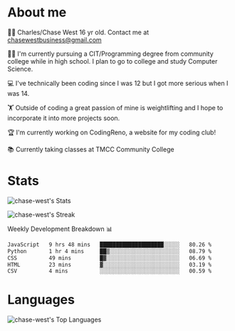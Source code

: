 # About me
🙋‍♂️ Charles/Chase West 16 yr old. Contact me at chasewestbusiness@gmail.com

👨‍🎓 I'm currently pursuing a CIT/Programming degree from community college
while in high school. I plan to go to college and study Computer Science. 

💻 I've technically been coding since I was 12 but
I got more serious when I was 14. 

🏋️ Outside of coding a great passion of mine is weightlifting
and I hope to incorporate it into more projects soon.

🏆 I'm currently working on CodingReno, a website for my coding club! 

📚 Currently taking classes at TMCC Community College 

# Stats 

![chase-west's Stats](https://github-readme-stats.vercel.app/api?username=chase-west&theme=prussian&show_icons=true&hide_border=false&count_private=true)


![chase-west's Streak](https://github-readme-streak-stats.herokuapp.com/?user=chase-west&theme=prussian&hide_border=false)

Weekly Development Breakdown 📊
<!--START_SECTION:waka-->

```txt
JavaScript   9 hrs 48 mins   ████████████████████░░░░░   80.26 %
Python       1 hr 4 mins     ██▒░░░░░░░░░░░░░░░░░░░░░░   08.79 %
CSS          49 mins         █▓░░░░░░░░░░░░░░░░░░░░░░░   06.69 %
HTML         23 mins         ▓░░░░░░░░░░░░░░░░░░░░░░░░   03.19 %
CSV          4 mins          ░░░░░░░░░░░░░░░░░░░░░░░░░   00.59 %
```

<!--END_SECTION:waka-->


# Languages 
![chase-west's Top Languages](https://github-readme-stats.vercel.app/api/top-langs/?username=chase-west&theme=prussian&show_icons=true&hide_border=false&layout=compact)


